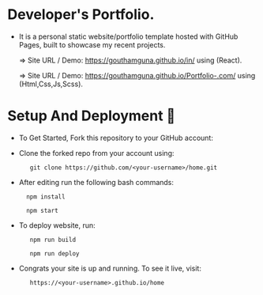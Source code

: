 # Developer's Portfolio.
  
   * It is a personal static website/portfolio template hosted with GitHub Pages, built to showcase my recent projects.
   
       => Site URL / Demo: https://gouthamguna.github.io/in/ using (React).
       
       => Site URL / Demo:  https://gouthamguna.github.io/Portfolio-.com/ using (Html,Css,Js,Scss).
        
# Setup And Deployment 🔧

  * To Get Started, Fork this repository to your GitHub account:

  * Clone the forked repo from your account using:
  
           git clone https://github.com/<your-username>/home.git
  
  * After editing run the following bash commands:
  
          npm install
          
          npm start
  
 * To deploy website, run:
  
          npm run build
         
          npm run deploy
  
* Congrats your site is up and running. To see it live, visit:
  
         https://<your-username>.github.io/home
